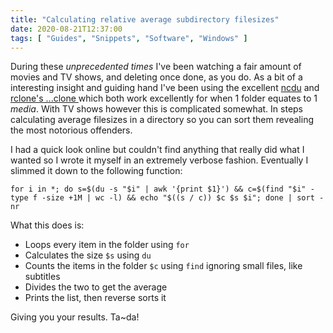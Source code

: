 ```yaml
---
title: "Calculating relative average subdirectory filesizes"
date: 2020-08-21T12:37:00
tags: [ "Guides", "Snippets", "Software", "Windows" ]
---
```


During these _unprecedented times_ I've been watching a fair amount of movies and TV shows, and deleting once done, as you do. As a bit of a interesting insight and guiding hand I've been using the excellent [ncdu](https://dev.yorhel.nl/ncdu) and [rclone's ...clone ](https://rclone.org/commands/rclone_ncdu/) which both work excellently for when 1 folder equates to 1 _media_. With TV shows however this is complicated somewhat. In steps calculating average filesizes in a directory so you can sort them revealing the most notorious offenders.

I had a quick look online but couldn't find anything that really did what I wanted so I wrote it myself in an extremely verbose fashion. Eventually I slimmed it down to the following function:
```
for i in *; do s=$(du -s "$i" | awk '{print $1}') && c=$(find "$i" -type f -size +1M | wc -l) && echo "$((s / c)) $c $s $i"; done | sort -nr
```

What this does is:
- Loops every item in the folder using `for`
- Calculates the size `$s` using `du`
- Counts the items in the folder `$c` using `find` ignoring small files, like subtitles
- Divides the two to get the average
- Prints the list, then reverse sorts it

Giving you your results. Ta~da!